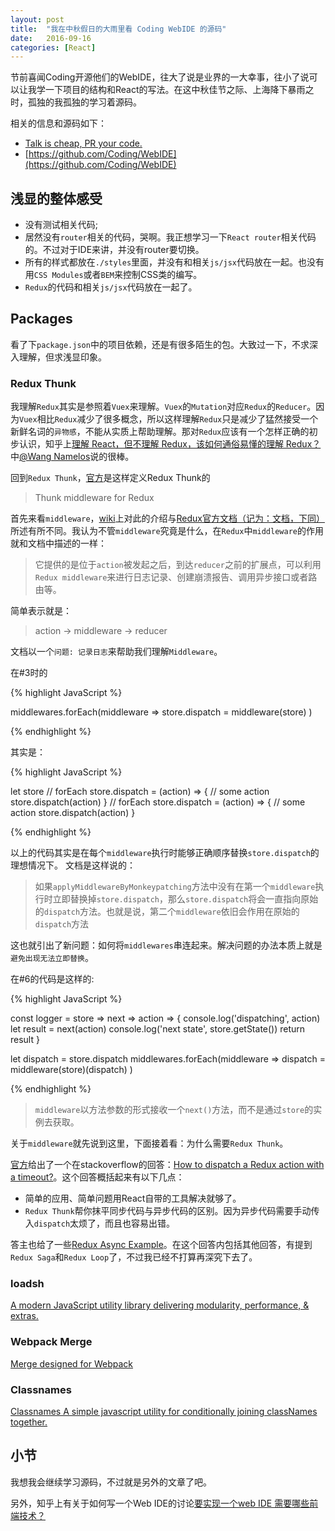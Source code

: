 ```yaml
---
layout: post
title:  "我在中秋假日的大雨里看 Coding WebIDE 的源码"
date:   2016-09-16
categories: [React]
---
```


节前喜闻Coding开源他们的WebIDE，往大了说是业界的一大幸事，往小了说可以让我学一下项目的结构和React的写法。在这中秋佳节之际、上海降下暴雨之时，孤独的我孤独的学习着源码。

相关的信息和源码如下：

- [Talk is cheap, PR your code.](https://ide.coding.net/community)
- [https://github.com/Coding/WebIDE](https://github.com/Coding/WebIDE)

## 浅显的整体感受

- 没有测试相关代码;
- 居然没有`router`相关的代码，哭啊。我正想学习一下`React router`相关代码的。不过对于IDE来讲，并没有router要切换。
- 所有的样式都放在`./styles`里面，并没有和相关`js/jsx`代码放在一起。也没有用`CSS Modules`或者`BEM`来控制CSS类的编写。
- `Redux`的代码和相关`js/jsx`代码放在一起了。

## Packages

看了下`package.json`中的项目依赖，还是有很多陌生的包。大致过一下，不求深入理解，但求浅显印象。

### Redux Thunk

我理解`Redux`其实是参照着`Vuex`来理解。`Vuex`的`Mutation`对应`Redux`的`Reducer`。因为`Vuex`相比`Redux`减少了很多概念，所以这样理解`Redux`只是减少了猛然接受一个新鲜名词的`异物感`，不能从实质上帮助理解。那对`Redux`应该有一个怎样正确的初步认识，知乎上[理解 React，但不理解 Redux，该如何通俗易懂的理解 Redux？](https://www.zhihu.com/question/41312576)中[@Wang Namelos](http://zhihu.com/question/41312576/answer/90782136)说的很棒。

回到`Redux Thunk`，[官方](https://github.com/gaearon/redux-thunk)是这样定义Redux Thunk的

> Thunk middleware for Redux

首先来看`middleware`，[wiki](https://en.wikipedia.org/wiki/Middleware)上对此的介绍与[Redux官方文档（记为：文档，下同）](http://cn.redux.js.org/docs/advanced/Middleware.html)所述有所不同。我认为不管`middleware`究竟是什么，在`Redux`中`middleware`的作用就和文档中描述的一样：

> 它提供的是位于`action`被发起之后，到达`reducer`之前的扩展点，可以利用`Redux middleware`来进行日志记录、创建崩溃报告、调用异步接口或者路由等。

简单表示就是：

> action -> middleware -> reducer

文档以一个`问题: 记录日志`来帮助我们理解`Middleware`。

在#3时的

{% highlight JavaScript %}

middlewares.forEach(middleware =>
  store.dispatch = middleware(store)
)

{% endhighlight %}

其实是：

{% highlight JavaScript %}

let store
// forEach
store.dispatch = (action) => {
  // some action
  store.dispatch(action)
}
// forEach
store.dispatch = (action) => {
  // some action
  store.dispatch(action)
}

{% endhighlight %}

以上的代码其实是在每个`middleware`执行时能够正确顺序替换`store.dispatch`的理想情况下。 文档是这样说的：

> 如果`applyMiddlewareByMonkeypatching`方法中没有在第一个`middleware`执行时立即替换掉`store.dispatch`，那么`store.dispatch`将会一直指向原始的`dispatch`方法。也就是说，第二个`middleware`依旧会作用在原始的`dispatch`方法

这也就引出了新问题：如何将`middlewares`串连起来。解决问题的办法本质上就是`避免出现无法立即替换`。

在#6的代码是这样的:

{% highlight JavaScript %}

const logger = store => next => action => {
  console.log('dispatching', action)
  let result = next(action)
  console.log('next state', store.getState())
  return result
}

let dispatch = store.dispatch
middlewares.forEach(middleware =>
  dispatch = middleware(store)(dispatch)
)

{% endhighlight %}

> `middleware`以方法参数的形式接收一个`next()`方法，而不是通过`store`的实例去获取。

关于`middleware`就先说到这里，下面接着看：为什么需要`Redux Thunk`。

[官方](https://github.com/gaearon/redux-thunk)给出了一个在stackoverflow的回答：[How to dispatch a Redux action with a timeout?](http://stackoverflow.com/questions/35411423/how-to-dispatch-a-redux-action-with-a-timeout/35415559#35415559)。这个回答概括起来有以下几点：

- 简单的应用、简单问题用React自带的工具解决就够了。
- `Redux Thunk`帮你抹平同步代码与异步代码的区别。因为异步代码需要手动传入`dispatch`太烦了，而且也容易出错。

答主也给了一些[Redux Async Example](https://github.com/reactjs/redux/tree/master/examples/async)。在这个回答内包括其他回答，有提到`Redux Saga`和`Redux Loop`了，不过我已经不打算再深究下去了。

### loadsh

[A modern JavaScript utility library delivering modularity, performance, & extras.](https://github.com/lodash/lodash)

### Webpack Merge

[Merge designed for Webpack](https://github.com/survivejs/webpack-merge)

### Classnames

[Classnames A simple javascript utility for conditionally joining classNames together.](https://github.com/JedWatson/classnames)

## 小节

我想我会继续学习源码，不过就是另外的文章了吧。

另外，知乎上有关于如何写一个Web IDE的讨论[要实现一个web IDE 需要哪些前端技术？](https://www.zhihu.com/question/41050429)

